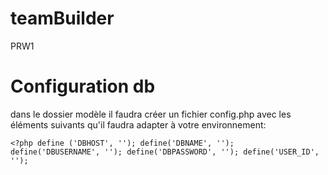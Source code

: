 # teamBuilder

PRW1

# Configuration db

dans le dossier modèle il faudra créer un fichier config.php avec les éléments suivants qu'il faudra adapter à votre environnement:

`<?php define ('DBHOST', ''); define('DBNAME', ''); define('DBUSERNAME', ''); define('DBPASSWORD', ''); define('USER_ID', ''); `
